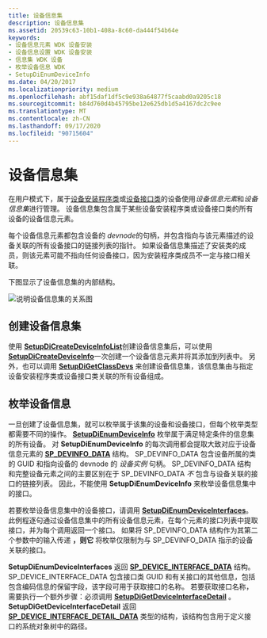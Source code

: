 ```yaml
---
title: 设备信息集
description: 设备信息集
ms.assetid: 20539c63-10b1-408a-8c60-da444f54b64e
keywords:
- 设备信息元素 WDK 设备安装
- 设备信息设置 WDK 设备安装
- 信息集 WDK 设备
- 枚举设备信息 WDK
- SetupDiEnumDeviceInfo
ms.date: 04/20/2017
ms.localizationpriority: medium
ms.openlocfilehash: abf15daf1df5c9e938a64877f5caabd0a9205c18
ms.sourcegitcommit: b84d760d4b45795be12e625db1d5a4167dc2c9ee
ms.translationtype: MT
ms.contentlocale: zh-CN
ms.lasthandoff: 09/17/2020
ms.locfileid: "90715604"
---
```

# <a name="device-information-sets"></a>设备信息集

在用户模式下，属于[设备安装程序类](./overview-of-device-setup-classes.md)或[设备接口类](./overview-of-device-interface-classes.md)的设备使用*设备信息元素*和*设备信息集*进行管理。 设备信息集包含属于某些设备安装程序类或设备接口类的所有设备的设备信息元素。

每个设备信息元素都包含设备的 *devnode*的句柄，并包含指向与该元素描述的设备关联的所有设备接口的链接列表的指针。 如果设备信息集描述了安装类的成员，则该元素可能不指向任何设备接口，因为安装程序类成员不一定与接口相关联。

下图显示了设备信息集的内部结构。

![说明设备信息集的关系图](images/devinfosets.png)

## <a name="creating-a-device-information-set"></a>创建设备信息集

使用 [**SetupDiCreateDeviceInfoList**](/windows/win32/api/setupapi/nf-setupapi-setupdicreatedeviceinfolist)创建设备信息集后，可以使用 [**SetupDiCreateDeviceInfo**](/windows/win32/api/setupapi/nf-setupapi-setupdicreatedeviceinfoa)一次创建一个设备信息元素并将其添加到列表中。 另外，也可以调用 [**SetupDiGetClassDevs**](/windows/win32/api/setupapi/nf-setupapi-setupdigetclassdevsw) 来创建设备信息集，该信息集由与指定设备安装程序类或设备接口类关联的所有设备组成。

## <a name="enumerating-device-information"></a>枚举设备信息

一旦创建了设备信息集，就可以枚举属于该集的设备和设备接口，但每个枚举类型都需要不同的操作。 [**SetupDiEnumDeviceInfo**](/windows/win32/api/setupapi/nf-setupapi-setupdienumdeviceinfo) 枚举属于满足特定条件的信息集的所有设备。 对 **SetupDiEnumDeviceInfo** 的每次调用都会提取大致对应于设备信息元素的 [**SP_DEVINFO_DATA**](/windows/win32/api/setupapi/ns-setupapi-sp_devinfo_data) 结构。 SP_DEVINFO_DATA 包含设备所属的类的 GUID 和指向设备的 devnode 的 *设备实例* 句柄。 SP_DEVINFO_DATA 结构和完整设备元素之间的主要区别在于 SP_DEVINFO_DATA *不* 包含与设备关联的接口的链接列表。 因此，不能使用 **SetupDiEnumDeviceInfo** 来枚举设备信息集中的接口。

若要枚举设备信息集中的设备接口，请调用 [**SetupDiEnumDeviceInterfaces**](/windows/win32/api/setupapi/nf-setupapi-setupdienumdeviceinterfaces)。 此例程逐句通过设备信息集中的所有设备信息元素，在每个元素的接口列表中提取接口，并为每个调用返回一个接口。 如果将 SP_DEVINFO_DATA 结构作为其第二个参数中的输入传递 **，则它** 将枚举仅限制为与 SP_DEVINFO_DATA 指示的设备关联的接口。

**SetupDiEnumDeviceInterfaces** 返回 [**SP_DEVICE_INTERFACE_DATA**](/windows/win32/api/setupapi/ns-setupapi-sp_device_interface_data) 结构。 SP_DEVICE_INTERFACE_DATA 包含接口类 GUID 和有关接口的其他信息，包括包含编码信息的保留字段，该字段可用于获取接口的名称。 若要获取接口名称，需要执行一个额外步骤：必须调用 [**SetupDiGetDeviceInterfaceDetail**](/windows/win32/api/setupapi/nf-setupapi-setupdigetdeviceinterfacedetaila) 。 **SetupDiGetDeviceInterfaceDetail** 返回 [**SP_DEVICE_INTERFACE_DETAIL_DATA**](/windows/win32/api/setupapi/ns-setupapi-sp_device_interface_detail_data_a) 类型的结构，该结构包含用于定义接口的系统对象树中的路径。
